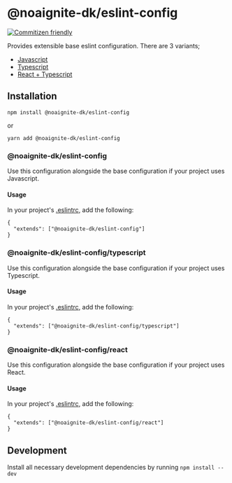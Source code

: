 # @noaignite-dk/eslint-config

[![Commitizen friendly](https://img.shields.io/badge/commitizen-friendly-brightgreen.svg)](http://commitizen.github.io/cz-cli/)

Provides extensible base eslint configuration. There are 3 variants;

- [Javascript](#NoA-Ignite-dkeslint-config-1)
- [Typescript](#NoA-Ignite-dkeslint-configtypescript)
- [React + Typescript](#NoA-Ignite-dkeslint-configreact)

## Installation

`npm install @noaignite-dk/eslint-config`

or

`yarn add @noaignite-dk/eslint-config`

### @noaignite-dk/eslint-config

Use this configuration alongside the base configuration if your project uses Javascript.

#### Usage

In your project's [.eslintrc](https://eslint.org/docs/user-guide/configuring), add the following:

```
{
  "extends": ["@noaignite-dk/eslint-config"]
}
```

### @noaignite-dk/eslint-config/typescript

Use this configuration alongside the base configuration if your project uses Typescript.

#### Usage

In your project's [.eslintrc](https://eslint.org/docs/user-guide/configuring), add the following:

```
{
  "extends": ["@noaignite-dk/eslint-config/typescript"]
}
```

### @noaignite-dk/eslint-config/react

Use this configuration alongside the base configuration if your project uses React.

#### Usage

In your project's [.eslintrc](https://eslint.org/docs/user-guide/configuring), add the following:

```
{
  "extends": ["@noaignite-dk/eslint-config/react"]
}
```

## Development

Install all necessary development dependencies by running `npm install --dev`
